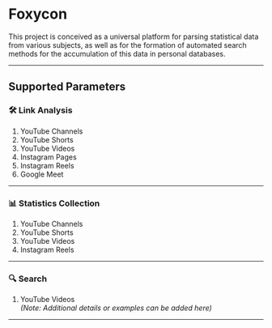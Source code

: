 # **Foxycon**

This project is conceived as a universal platform for parsing statistical data from various subjects, as well as for the formation of automated search methods for the accumulation of this data in personal databases.

---

## **Supported Parameters**

### 🛠️ **Link Analysis**
1. YouTube Channels  
2. YouTube Shorts  
3. YouTube Videos  
4. Instagram Pages  
5. Instagram Reels  
6. Google Meet  

---

### 📊 **Statistics Collection**
1. YouTube Channels  
2. YouTube Shorts  
3. YouTube Videos  
4. Instagram Reels  

---

### 🔍 **Search**
1. YouTube Videos  
*(Note: Additional details or examples can be added here)*

---

